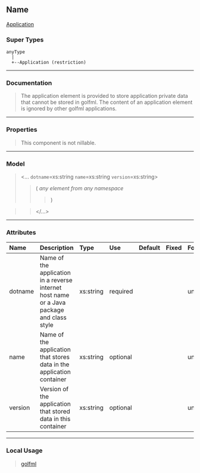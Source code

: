 ## Name ##

[Application](CApplication.md)
### Super Types ###
```
anyType
  |
  +--Application (restriction)
```


---


### Documentation ###


> The application element is provided to store application private data that cannot be stored in golfml.
> The content of an application element is ignored by other golfml applications.


---



### Properties ###

> This component is not nillable.

---


### Model ###

> <...  `dotname`=xs:string  `name`=xs:string  `version`=xs:string>
> > (
> > _any element from any namespace_
> > > )

> > </...>

---


### Attributes ###

| **Name** | **Description** | **Type** | **Use** | **Default** | **Fixed** | **Form** |
|:---------|:----------------|:---------|:--------|:------------|:----------|:---------|
| dotname |  Name of the application in a reverse internet host name or a Java package and class style | xs:string | required |  |  | unqualified |
| name |  Name of the application that stores data in the application container | xs:string | optional |  |  | unqualified |
| version |  Version of the application that stored data in this container | xs:string | optional |  |  | unqualified |


---


### Local Usage ###

> [golfml](Egolfml.md)
